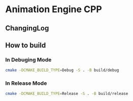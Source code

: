 # Animation Engine CPP
## ChangingLog

## How to build

### In Debuging Mode

```sh
cmake -DCMAKE_BUILD_TYPE=Debug -S . -B build/debug
```
### In Release Mode

```sh
cmake -DCMAKE_BUILD_TYPE=Release -S . -B build/release
```

